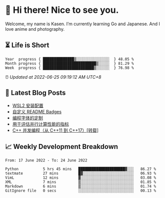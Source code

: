 <h1>👋 Hi there! Nice to see you.</h1>

Welcome, my name is Kasen. I’m currently learning Go and Japanese. And I love anime and photography.


## ⏳ Life is Short

<!-- Start of Time Progress Bar -->
``` text
Year  progress { ██████████████▒░░░░░░░░░░░░░░░  } 48.05 %
Month progress { ████████████████████████▒░░░░░  } 81.29 %
Week  progress { ███████████████████████▒░░░░░░  } 76.98 %
```

⏰ *Updated at 2022-06-25 09:19:12 AM UTC+8*

<!-- End of Time Progress Bar -->

## 📝 Latest Blog Posts

<!-- BLOG-POST-LIST:START -->
- [WSL2 安装配置](https://blog.imkasen.com/wsl2-config.html)
- [自定义 README Badges](https://blog.imkasen.com/custom-readme-badges.html)
- [编程字体的定制](https://blog.imkasen.com/coding-fonts-configuration.html)
- [用于评估并行计算性能的指标](https://blog.imkasen.com/parallel-performance-metrics.html)
- [C++ 并发编程（从 C++11 到 C++17）[转载]](https://blog.imkasen.com/cpp-concurrency.html)
<!-- BLOG-POST-LIST:END -->

## 📈 Weekly Development Breakdown

<!--START_SECTION:waka-->

```text
From: 17 June 2022 - To: 24 June 2022

Python           5 hrs 45 mins   █████████████████████▓░░░   86.27 %
textmate         27 mins         █▓░░░░░░░░░░░░░░░░░░░░░░░   06.93 %
VimL             12 mins         ▓░░░░░░░░░░░░░░░░░░░░░░░░   03.08 %
XML              7 mins          ▒░░░░░░░░░░░░░░░░░░░░░░░░   01.85 %
Markdown         6 mins          ▒░░░░░░░░░░░░░░░░░░░░░░░░   01.74 %
GitIgnore file   0 secs          ░░░░░░░░░░░░░░░░░░░░░░░░░   00.13 %
```

<!--END_SECTION:waka-->
